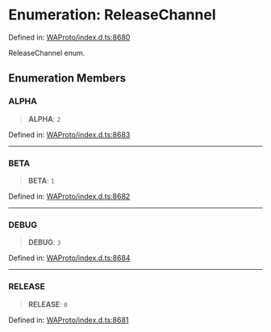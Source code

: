 # Enumeration: ReleaseChannel

Defined in: [WAProto/index.d.ts:8680](https://github.com/Fokusdotid/Baileys/blob/acae94a55f1d32612d8d312d52b001d93f2ac5e2/WAProto/index.d.ts#L8680)

ReleaseChannel enum.

## Enumeration Members

### ALPHA

> **ALPHA**: `2`

Defined in: [WAProto/index.d.ts:8683](https://github.com/Fokusdotid/Baileys/blob/acae94a55f1d32612d8d312d52b001d93f2ac5e2/WAProto/index.d.ts#L8683)

***

### BETA

> **BETA**: `1`

Defined in: [WAProto/index.d.ts:8682](https://github.com/Fokusdotid/Baileys/blob/acae94a55f1d32612d8d312d52b001d93f2ac5e2/WAProto/index.d.ts#L8682)

***

### DEBUG

> **DEBUG**: `3`

Defined in: [WAProto/index.d.ts:8684](https://github.com/Fokusdotid/Baileys/blob/acae94a55f1d32612d8d312d52b001d93f2ac5e2/WAProto/index.d.ts#L8684)

***

### RELEASE

> **RELEASE**: `0`

Defined in: [WAProto/index.d.ts:8681](https://github.com/Fokusdotid/Baileys/blob/acae94a55f1d32612d8d312d52b001d93f2ac5e2/WAProto/index.d.ts#L8681)
